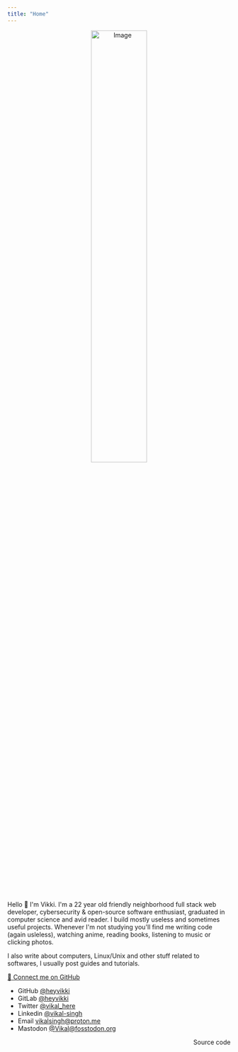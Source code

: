 ```yaml
---
title: "Home"
---
```



<div align="center">
<img src="/images/anime-aestethic.gif" alt="Image" width=50%>
</div>

Hello 👋 I'm  Vikki. I'm a 22 year old friendly neighborhood full stack web developer, cybersecurity & open-source software enthusiast, graduated in computer science and avid reader. I build mostly useless and sometimes useful projects. Whenever I'm not studying you'll find me writing code (again usleless), watching anime, reading books, listening to music or clicking photos.

I also write about computers, Linux/Unix and other stuff related to softwares, I usually post guides and tutorials.

[🚀 Connect me on GitHub](https://github.com/heyvikki)

- GitHub [@heyvikki](https://github.com/heyvikki)
- GitLab [@heyvikki](https://gitlab.com/heyvikki)
- Twitter [@vikal_here](https://twitter.com/vikal_here)
- Linkedin [@vikal-singh](https://linked.com/in/vikal-singh)
- Email [vikalsingh@proton.me](mailto:vikalsingh@proton.me)
- Mastodon [@Vikal@fosstodon.org](@Vikal@fosstodon.org)









<p align="right">Source code <a href="https://github.com/heyvikki"></p>
